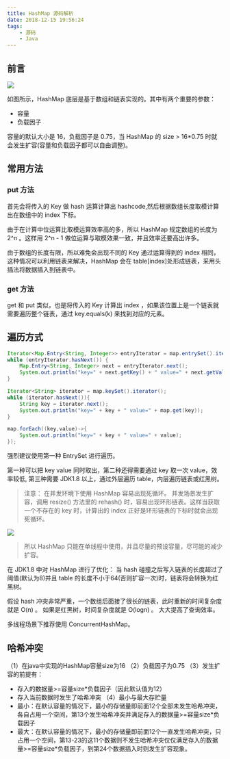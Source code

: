 ```yaml
---
title: HashMap 源码解析
date: 2018-12-15 19:56:24
tags: 
    - 源码
    - Java
---
```


## 前言

![](https://camo.githubusercontent.com/9cc00b7c617f772aa70816727f5b6801e1145fef/68747470733a2f2f7773322e73696e61696d672e636e2f6c617267652f303036744e633739677931666e3834623066746a346a333065623035363073762e6a7067)

如图所示，HashMap 底层是基于数组和链表实现的。其中有两个重要的参数：

- 容量
- 负载因子

容量的默认大小是 16，负载因子是 0.75，当 HashMap 的 size > 16*0.75 时就会发生扩容(容量和负载因子都可以自由调整)。

## 常用方法

### put 方法

首先会将传入的 Key 做 hash 运算计算出 hashcode,然后根据数组长度取模计算出在数组中的 index 下标。

由于在计算中位运算比取模运算效率高的多，所以 HashMap 规定数组的长度为 2^n 。这样用 2^n - 1 做位运算与取模效果一致，并且效率还要高出许多。

由于数组的长度有限，所以难免会出现不同的 Key 通过运算得到的 index 相同，这种情况可以利用链表来解决，HashMap 会在 table[index]处形成链表，采用头插法将数据插入到链表中。

### get 方法

get 和 put 类似，也是将传入的 Key 计算出 index ，如果该位置上是一个链表就需要遍历整个链表，通过 key.equals(k) 来找到对应的元素。

## 遍历方式

```java
Iterator<Map.Entry<String, Integer>> entryIterator = map.entrySet().iterator();
while (entryIterator.hasNext()) {
    Map.Entry<String, Integer> next = entryIterator.next();
    System.out.println("key=" + next.getKey() + " value=" + next.getValue());
}
```

```java
Iterator<String> iterator = map.keySet().iterator();
while (iterator.hasNext()){
    String key = iterator.next();
    System.out.println("key=" + key + " value=" + map.get(key));
}
```

```java
map.forEach((key,value)->{
    System.out.println("key=" + key + " value=" + value);
});
```

强烈建议使用第一种 EntrySet 进行遍历。

第一种可以把 key value 同时取出，第二种还得需要通过 key 取一次 value，效率较低, 第三种需要 JDK1.8 以上，通过外层遍历 table，内层遍历链表或红黑树。

>注意：
在并发环境下使用 HashMap 容易出现死循环。
并发场景发生扩容，调用 resize() 方法里的 rehash() 时，容易出现环形链表。这样当获取一个不存在的 key 时，计算出的 index 正好是环形链表的下标时就会出现死循环。

![](https://camo.githubusercontent.com/5614ba7363084db8d8383ea761b165709d03c9fd/68747470733a2f2f7773322e73696e61696d672e636e2f6c617267652f303036744e633739677931666e38357530613064396a33306e323069693074702e6a7067)

>所以 HashMap 只能在单线程中使用，并且尽量的预设容量，尽可能的减少扩容。

在 JDK1.8 中对 HashMap 进行了优化： 当 hash 碰撞之后写入链表的长度超过了阈值(默认为8)并且 table 的长度不小于64(否则扩容一次)时，链表将会转换为红黑树。

假设 hash 冲突非常严重，一个数组后面接了很长的链表，此时重新的时间复杂度就是 O(n) 。
如果是红黑树，时间复杂度就是 O(logn) 。
大大提高了查询效率。

多线程场景下推荐使用 ConcurrentHashMap。

## 哈希冲突

（1）在java中实现的HashMap容量size为16
（2）负载因子为0.75
（3）发生扩容的前提有：
- 存入的数据量>=容量size*负载因子（因此默认值为12）
- 存入当前数据时发生了哈希冲突
（4）最小与最大存贮量
- 最小：在默认容量的情况下，最小的存储量即前面12个全部未发生哈希冲突，各自占用一个空间，第13个发生哈希冲突并满足存入的数据量>=容量size*负载因子
- 最大：在默认容量的情况下，最小的存储量即前面12个一直发生哈希冲突，只占用一个空间，第13-23的这11个数据则不发生哈希冲突仅仅满足存入的数据量>=容量size*负载因子，到第24个数据插入时则发生扩容现象。
